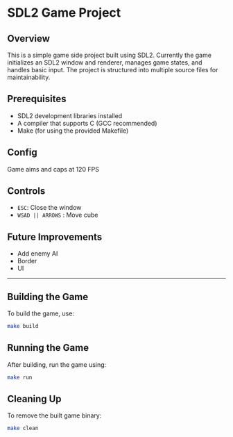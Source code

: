# SDL2 Game Project

## Overview

This is a simple game side project built using SDL2. Currently the game initializes an SDL2 window and renderer, manages game states, and handles basic input. The project is structured into multiple source files for maintainability.

## Prerequisites

- SDL2 development libraries installed
- A compiler that supports C (GCC recommended)
- Make (for using the provided Makefile)

## Config

Game aims and caps at 120 FPS

## Controls

- `ESC`: Close the window
- `WSAD || ARROWS` : Move cube 

## Future Improvements

- Add enemy AI
- Border
- UI 

---

## Building the Game

To build the game, use:

```sh
make build
```

## Running the Game

After building, run the game using:

```sh
make run
```

## Cleaning Up

To remove the built game binary:

```sh
make clean
```